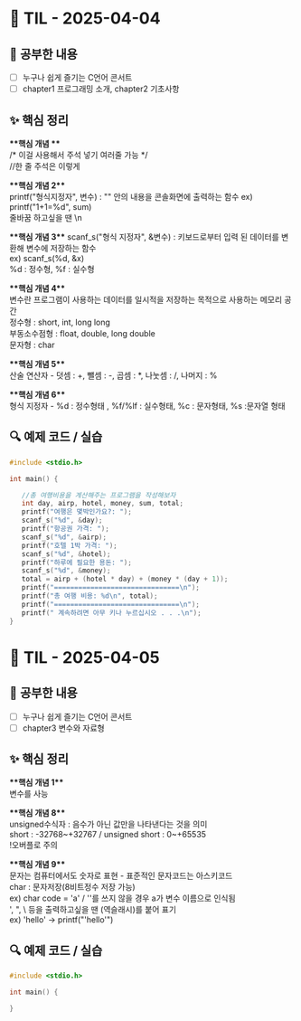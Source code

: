 # 📘 TIL - 2025-04-04

## 📍 공부한 내용
- [ ] 누구나 쉽게 즐기는 C언어 콘서트 
- [ ] chapter1 프로그래밍 소개, chapter2 기초사항

## ✨ 핵심 정리
**\*\*핵심 개념 \*\***  
/* 이걸 사용해서 주석 넣기 여러줄 가능 */  
//한 줄 주석은 이렇게  

**\*\*핵심 개념 2\*\***    
printf("형식지정자", 변수)  : "" 안의 내용을 콘솔화면에 출력하는 함수
ex) printf("1+1=%d", sum)   
줄바꿈 하고싶을 땐 \n  

**\*\*핵심 개념 3\*\***
scanf_s("형식 지정자", &변수) : 키보드로부터 입력 된 데이터를 변환해 변수에 저장하는 함수  
ex) scanf_s(%d, &x)  
%d : 정수형, %f : 실수형  

**\*\*핵심 개념 4\*\***   
변수란 프로그램이 사용하는 데이터를 일시적을 저장하는 목적으로 사용하는 메모리 공간  
정수형 : short, int, long long  
부동소수점형 : float, double, long double  
문자형 : char  

**\*\*핵심 개념 5\*\***   
산술 연산자 - 덧셈 : +, 뺄셈 : -, 곱셈 : *, 나눗셈 : /, 나머지 : %  

**\*\*핵심 개념 6\*\***  
형식 지정자 - %d : 정수형태 , %f/%lf : 실수형태, %c : 문자형태, %s :문자열 형태  

## 🔍 예제 코드 / 실습
 
 ```c
 #include <stdio.h>
 
 int main() {
 
 	//총 여행비용을 계산해주는 프로그램을 작성해보자
 	int day, airp, hotel, money, sum, total;
 	printf("여행은 몇박인가요?: ");
 	scanf_s("%d", &day);
 	printf("항공권 가격: ");
 	scanf_s("%d", &airp);
 	printf("호텔 1박 가격: ");
 	scanf_s("%d", &hotel);
 	printf("하루에 필요한 용돈: ");
 	scanf_s("%d", &money);
 	total = airp + (hotel * day) + (money * (day + 1));
 	printf("===============================\n");
 	printf("총 여행 비용: %d\n", total);
 	printf("===============================\n");
 	printf(" 계속하려면 아무 키나 누르십시오 . . .\n");
 }
 ```
 
 
 # 📘 TIL - 2025-04-05   
 
 ## 📍 공부한 내용   
 - [ ] 누구나 쉽게 즐기는 C언어 콘서트  
 - [ ] chapter3 변수와 자료형 
 
 ## ✨ 핵심 정리  
**\*\*핵심 개념 1\*\***  
 변수를 사능 

**\*\*핵심 개념 8\*\***  
unsigned수식자 : 음수가 아닌 값만을 나타낸다는 것을 의미   
short : -32768~+32767 / unsigned short : 0~+65535    
!오버플로 주의   

**\*\*핵심 개념 9\*\***  
문자는 컴퓨터에서도 숫자로 표현 - 표준적인 문자코드는 아스키코드  
char : 문자저장(8비트정수 저장 가능)  
ex) char code = 'a' / ''를 쓰지 않을 경우 a가 변수 이름으로 인식됨  
', ", \ 등을 출력하고싶을 땐 \(역슬래시)를 붙어 표기  
ex) 'hello' -> printf("\'hello\'")  

## 🔍 예제 코드 / 실습  
 
 ```c
 #include <stdio.h>
 
 int main() {
 
 }
 ```
